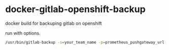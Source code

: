 # docker-gitlab-openshift-backup

docker build for backuping gitlab on openshift

run with options.

```bash
/usr/bin/gitlab-backup -s=your_team_name -p=prometheus_pushgateway_url [-t=backup_name_timestamp]
```
